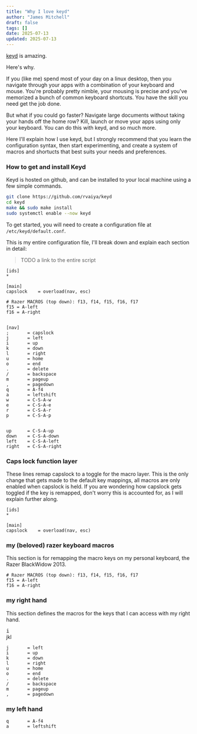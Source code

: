 ```yaml
---
title: "Why I love keyd"
author: "James Mitchell"
draft: false
tags: []
date: 2025-07-13
updated: 2025-07-13
---
```


[keyd](https://github.com/rvaiya/keyd) is amazing. 

Here's why. 

If you (like me) spend most of your day on a linux desktop, then you navigate through your apps with a combination of your keyboard and mouse. You're probably pretty nimble, your mousing is precise and you've memorized a bunch of common keyboard shortcuts. You have the skill you need get the job done. 

But what if you could go faster? Navigate large documents without taking your hands off the home row? Kill, launch or move your apps using only your keyboard. You can do this with keyd, and so much more. 

Here I'll explain how I use keyd, but I strongly recommend that you learn the configuration syntax, then start experimenting, and create a system of macros and shortucts that best suits your needs and preferences. 

### How to get and install Keyd 

Keyd is hosted on github, and can be installed to your local machine using a few simple commands. 

```bash 
git clone https://github.com/rvaiya/keyd
cd keyd
make && sudo make install
sudo systemctl enable --now keyd
```

To get started, you will need to create a configuration file at `/etc/keyd/default.conf`.

This is my entire configuration file, I'll break down and explain each section in detail: 

> TODO a link to the entire script 

```
[ids] 
*

[main]
capslock    = overload(nav, esc)

# Razer MACROS (top down): f13, f14, f15, f16, f17
f15 = A-left
f16 = A-right


[nav]
;       = capslock
j       = left
i       = up
k       = down
l       = right
u       = home
o       = end
.       = delete
/       = backspace
m       = pageup
,       = pagedown
q       = A-f4
a       = leftshift 
w       = C-S-A-w
e       = C-S-A-e
r       = C-S-A-r
p       = C-S-A-p


up      = C-S-A-up
down    = C-S-A-down
left    = C-S-A-left
right   = C-S-A-right
```


### Caps lock function layer 

These lines remap capslock to a toggle for the macro layer. This is the only change that gets made to the default key mappings, all macros are only enabled when capslock is held. If you are wondering how capslock gets toggled if the key is remapped, don't worry this is accounted for, as I will explain further along. 

```
[ids] 
*

[main]
capslock    = overload(nav, esc)
```


### my (beloved) razer keyboard macros 

This section is for remapping the macro keys on my personal keyboard, the Razer BlackWidow 2013. 

```
# Razer MACROS (top down): f13, f14, f15, f16, f17
f15 = A-left
f16 = A-right
```

### my right hand 

This section defines the macros for the keys that I can access with my right hand. 


<kbd>i</kbd>  
jkl

```
j       = left
i       = up
k       = down
l       = right
u       = home
o       = end
.       = delete
/       = backspace
m       = pageup
,       = pagedown

```

### my left hand 

```
q       = A-f4
a       = leftshift 
```